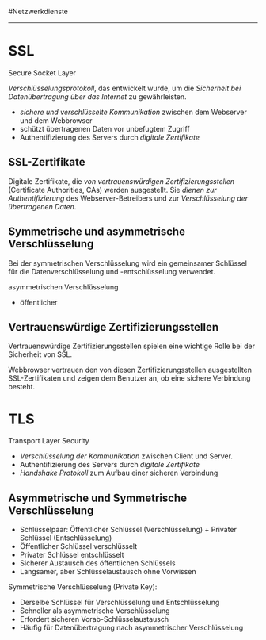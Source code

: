 #Netzwerkdienste
***

# SSL
Secure Socket Layer

*Verschlüsselungsprotokoll*, das entwickelt wurde, um die *Sicherheit bei Datenübertragung über das Internet* zu gewährleisten.

- *sichere und verschlüsselte Kommunikation* zwischen dem Webserver und dem Webbrowser
- schützt übertragenen Daten vor unbefugtem Zugriff
- Authentifizierung des Servers durch *digitale Zertifikate*
 
## SSL-Zertifikate
Digitale Zertifikate, die *von vertrauenswürdigen Zertifizierungsstellen* (Certificate Authorities, CAs) werden ausgestellt.
Sie *dienen zur Authentifizierung* des Webserver-Betreibers und zur *Verschlüsselung der übertragenen Daten*.


## Symmetrische und asymmetrische Verschlüsselung
Bei der symmetrischen Verschlüsselung wird ein gemeinsamer Schlüssel für die Datenverschlüsselung und -entschlüsselung verwendet.

asymmetrischen Verschlüsselung
- öffentlicher 


## Vertrauenswürdige Zertifizierungsstellen
Vertrauenswürdige Zertifizierungsstellen spielen eine wichtige Rolle bei der Sicherheit von SSL.

Webbrowser vertrauen den von diesen Zertifizierungsstellen ausgestellten SSL-Zertifikaten und zeigen dem Benutzer an, ob eine sichere Verbindung besteht.


# TLS
Transport Layer Security

- *Verschlüsselung der Kommunikation* zwischen Client und Server.
- Authentifizierung des Servers durch *digitale Zertifikate*
- *Handshake Protokoll* zum Aufbau einer sicheren Verbindung

## Asymmetrische und Symmetrische Verschlüsselung
- Schlüsselpaar: Öffentlicher Schlüssel (Verschlüsselung) + Privater Schlüssel (Entschlüsselung)
- Öffentlicher Schlüssel verschlüsselt
- Privater Schlüssel entschlüsselt
- Sicherer Austausch des öffentlichen Schlüssels
- Langsamer, aber Schlüsselaustausch ohne Vorwissen

Symmetrische Verschlüsselung (Private Key):
- Derselbe Schlüssel für Verschlüsselung und Entschlüsselung
- Schneller als asymmetrische Verschlüsselung
- Erfordert sicheren Vorab-Schlüsselaustausch
- Häufig für Datenübertragung nach asymmetrischer Verschlüsselung